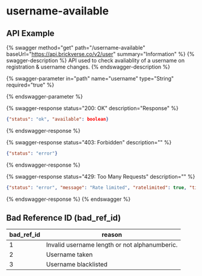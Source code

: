 # username-available

## API Example

{% swagger method="get" path="/username-available" baseUrl="https://api.brickverse.co/v2/user" summary="Information" %}
{% swagger-description %}
API used to check avaliablity of a username on registration & username changes.
{% endswagger-description %}

{% swagger-parameter in="path" name="username" type="String" required="true" %}

{% endswagger-parameter %}

{% swagger-response status="200: OK" description="Response" %}
```json
{"status": "ok", "available": boolean}
```
{% endswagger-response %}

{% swagger-response status="403: Forbidden" description="" %}
```json
{"status": "error"}
```
{% endswagger-response %}

{% swagger-response status="429: Too Many Requests" description="" %}
```json
{"status": "error", "message": "Rate limited", "ratelimited": true, "time": "seconds_string"}
```
{% endswagger-response %}
{% endswagger %}

## Bad Reference ID (bad\_ref\_id)

| bad\_ref\_id | reason                                        |
| ------------ | --------------------------------------------- |
| 1            | Invalid username length or not alphanumberic. |
| 2            | Username taken                                |
| 3            | Username blacklisted                          |
